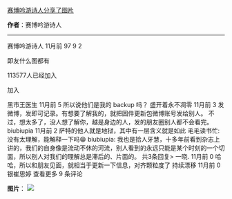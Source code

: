 

[赛博吟游诗人分享了图片](https://m.okjike.com/originalPosts/664a12260a5cbfb896a76c35?s=ewoidSI6ICI1N2Y0ZGFjYWI2YzFlNTEzMDBiMDQyNmQiCn0=)

**作者**：赛博吟游诗人

---

赛博吟游诗人
11月前
97
9
2

即友什么图都有

113577人已经加入

加入

黑市王医生
11月前
5
所以说他们是我的 backup 吗？
盛开着永不凋零
11月前
3
发微博，发即可记录。有想要了解我的，就把固件更新包微博账号发给别人。
不过，想太多了，没人想了解你，越是身边的人，发的朋友圈别人都不会看完。
biubiupia
11月前
2
萨特的他人就是地狱，其中有一层含义就是如此
毛毛读书忙: 没有太理解，能解释一下吗😁
biubiupia: 我也是拾人牙慧，十多年前看到杂志上讲的，我们的自身像是流动不休的河流，别人看到的永远只能是某个时刻的一个切面，所以别人对我们的理解总是滞后的、片面的。
共3条回复>
一晓.
11月前
0
哈哈，所以和朋友见面，就相当于更新一下信息，对齐颗粒度了
持续漂移
11月前
0
银崔思婷
查看更多 9 条评论

**图片**：
![](https://cdnv2.ruguoapp.com/Fq9qQeP8II91WVR8bM424jpAcye9v3.jpg?imageMogr2/auto-orient/thumbnail/1500x2000%3E/interlace/1)